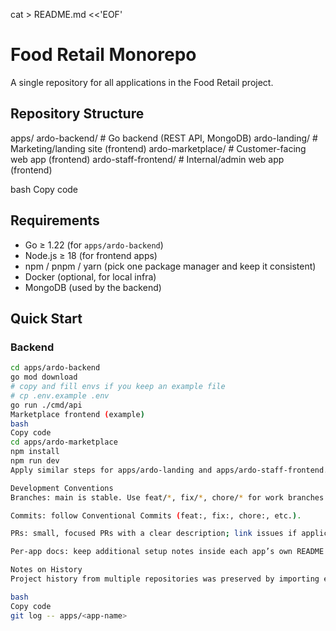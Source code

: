 cat > README.md <<'EOF'
# Food Retail Monorepo

A single repository for all applications in the Food Retail project.

## Repository Structure
apps/
ardo-backend/ # Go backend (REST API, MongoDB)
ardo-landing/ # Marketing/landing site (frontend)
ardo-marketplace/ # Customer-facing web app (frontend)
ardo-staff-frontend/ # Internal/admin web app (frontend)

bash
Copy code

## Requirements
- Go ≥ 1.22 (for `apps/ardo-backend`)
- Node.js ≥ 18 (for frontend apps)
- npm / pnpm / yarn (pick one package manager and keep it consistent)
- Docker (optional, for local infra)  
- MongoDB (used by the backend)

## Quick Start

### Backend
```bash
cd apps/ardo-backend
go mod download
# copy and fill envs if you keep an example file
# cp .env.example .env
go run ./cmd/api
Marketplace frontend (example)
bash
Copy code
cd apps/ardo-marketplace
npm install
npm run dev
Apply similar steps for apps/ardo-landing and apps/ardo-staff-frontend.

Development Conventions
Branches: main is stable. Use feat/*, fix/*, chore/* for work branches.

Commits: follow Conventional Commits (feat:, fix:, chore:, etc.).

PRs: small, focused PRs with a clear description; link issues if applicable.

Per-app docs: keep additional setup notes inside each app’s own README.

Notes on History
Project history from multiple repositories was preserved by importing each codebase into its subfolder. You can inspect per-app history with:

bash
Copy code
git log -- apps/<app-name>